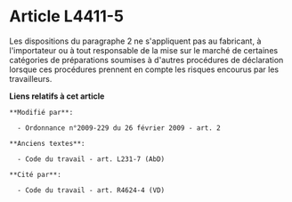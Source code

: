 # Article L4411-5

Les dispositions du paragraphe 2 ne s'appliquent pas au fabricant, à l'importateur ou à tout responsable de la mise sur le
marché de certaines catégories de préparations soumises à d'autres procédures de déclaration lorsque ces procédures prennent
en compte les risques encourus par les travailleurs.

**Liens relatifs à cet article**

	**Modifié par**:

	  - Ordonnance n°2009-229 du 26 février 2009 - art. 2

	**Anciens textes**:

	  - Code du travail - art. L231-7 (AbD)

	**Cité par**:

	  - Code du travail - art. R4624-4 (VD)
